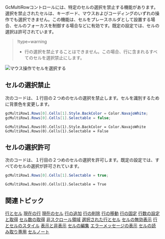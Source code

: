 GcMultiRowコントロールには、特定のセルの選択を禁止する機能があります。選択を禁止されたセルは、キーボード、マウスおよびコーディングのいずれの操作でも選択できません。この機能は、セルをプレースホルダとして設置する場合、セルのフォーカスを制御する場合などに有効です。既定の設定では、セルの選択は許可されています。
> !type=warning
>
> * 行の選択を禁止することはできません。この場合、行に含まれるすべてのセルを選択禁止にします。

![マウス操作でセルを選択する](/DOCUMENT_SITE_LINK_PREFIX_HERE/document-site-files/images/f148c511-6e98-4b55-9904-150a375d5825/images/userguide/rowcell_selectable.png)

## セルの選択禁止

次のコードは、１行目の２つめのセルの選択を禁止します。セルを識別するために背景色を変更します。
```csharp
gcMultiRow1.Rows[0].Cells[1].Style.BackColor = Color.NavajoWhite;
gcMultiRow1.Rows[0].Cells[1].Selectable = false;
```

```vbnet
GcMultiRow1.Rows(0).Cells(1).Style.BackColor = Color.NavajoWhite
GcMultiRow1.Rows(0).Cells(1).Selectable = False
```

## セルの選択許可

次のコードは、１行目の２つめのセルの選択を許可します。既定の設定では、すべてのセルの選択が許可されています。
```csharp
gcMultiRow1.Rows[0].Cells[1].Selectable = true;
```

```vbnet
GcMultiRow1.Rows(0).Cells(1).Selectable = True
```

## 関連トピック

[行とセル](gcdocsite__documentlink?toc-item-id=324fb6a9-dfd4-47c6-a50b-e5d6a733482c)
[現在の行](gcdocsite__documentlink?toc-item-id=7b0ccaf9-9a5f-4a5f-8213-ad223b742c47)
[現在のセル](gcdocsite__documentlink?toc-item-id=6a3e5e39-1e55-4d17-92f8-f98e089d50d6)
[行の追加](gcdocsite__documentlink?toc-item-id=6a5f283a-fdc8-42fa-af13-1298526d1974)
[行の削除](gcdocsite__documentlink?toc-item-id=722f1dee-d553-42d5-8c58-5f9c89e3edb3)
[行の移動](gcdocsite__documentlink?toc-item-id=bec8974f-59e4-439e-8bff-62e0068fc64c)
[行の固定](gcdocsite__documentlink?toc-item-id=6bd87f6c-4ec6-4996-ad1b-90a1ea751ff6)
[行数の設定と取得](gcdocsite__documentlink?toc-item-id=7f09d5fd-1715-4c72-bd9a-9d59f7302ae2)
[セル数の取得](gcdocsite__documentlink?toc-item-id=b2694627-470d-4dc7-8892-0e1a86a847b6)
[非スクロール領域](gcdocsite__documentlink?toc-item-id=9c2ffa5b-afc7-4e48-a7dd-8ea7ed014357)
[選択された行とセル](gcdocsite__documentlink?toc-item-id=34eab7a7-4714-49ae-b8df-7afa70750da1)
[セルの無効表示](gcdocsite__documentlink?toc-item-id=8fdf67b2-a648-40ce-b095-ca253fa79ad2)
[行とセルのスタイル](gcdocsite__documentlink?toc-item-id=35fe0c78-93bb-4048-8b2d-3e76d5c4a46d)
[表示と非表示](gcdocsite__documentlink?toc-item-id=740237fd-48df-4acb-bf6e-e927ba73941e)
[セルの編集](gcdocsite__documentlink?toc-item-id=9c3197b6-f2e2-4c66-9f4e-03d277a8c087)
[エラーメッセージの表示](gcdocsite__documentlink?toc-item-id=c7f2f4ef-e8a2-4cdb-90be-1a4e8ded871a)
[セルの読み取り専用](gcdocsite__documentlink?toc-item-id=3aed4939-b469-4405-a52a-e07d9aff2327)
[セルノート](gcdocsite__documentlink?toc-item-id=ecd20ea8-d990-4308-9bfc-e55491f0c3ee)